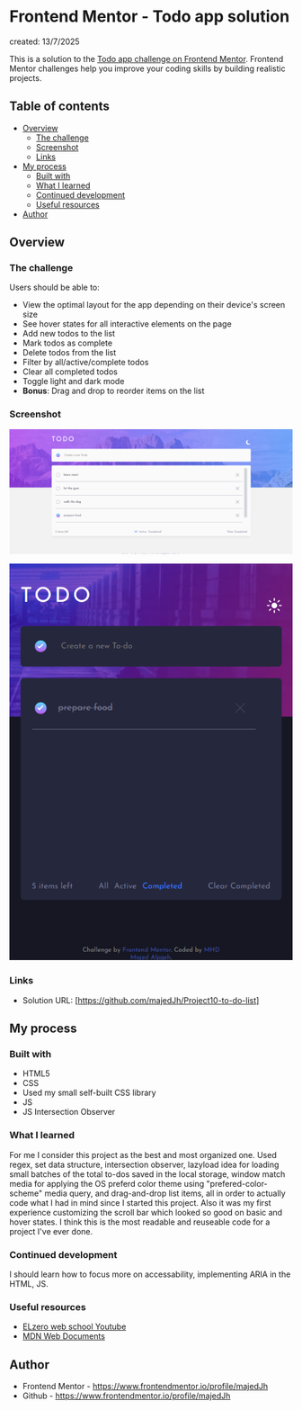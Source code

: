 # Frontend Mentor - Todo app solution

created: 13/7/2025

This is a solution to the [Todo app challenge on Frontend Mentor](https://www.frontendmentor.io/challenges/todo-app-Su1_KokOW). Frontend Mentor challenges help you improve your coding skills by building realistic projects. 

## Table of contents

- [Overview](#overview)
  - [The challenge](#the-challenge)
  - [Screenshot](#screenshot)
  - [Links](#links)
- [My process](#my-process)
  - [Built with](#built-with)
  - [What I learned](#what-i-learned)
  - [Continued development](#continued-development)
  - [Useful resources](#useful-resources)
- [Author](#author)

## Overview

### The challenge

Users should be able to:

- View the optimal layout for the app depending on their device's screen size
- See hover states for all interactive elements on the page
- Add new todos to the list
- Mark todos as complete
- Delete todos from the list
- Filter by all/active/complete todos
- Clear all completed todos
- Toggle light and dark mode
- **Bonus**: Drag and drop to reorder items on the list


### Screenshot

![](./Project%20Screenshots/Screenshot%202025-07-24%20001120.png)

![](./Project%20Screenshots/Screenshot%202025-07-24%20001150.png)

### Links

- Solution URL: [https://github.com/majedJh/Project10-to-do-list]

## My process

### Built with

- HTML5
- CSS
- Used my small self-built CSS library
- JS
- JS Intersection Observer

### What I learned

For me I consider this project as the best and most organized one. Used regex, set data structure, intersection observer, lazyload idea for loading small batches of the total to-dos saved in the local storage, window match media for applying the OS preferd color theme using "prefered-color-scheme" media query, and drag-and-drop list items, all in order to actually code what I had in mind since I started this project. Also it was my first experience customizing the scroll bar which looked so good on basic and hover states. I think this is the most readable and reuseable code for a project I've ever done.  

### Continued development

I should learn how to focus more on accessability, implementing ARIA in the HTML, JS.

### Useful resources

- [ELzero web school Youtube](https://www.youtube.com/@ElzeroWebSchool)
- [MDN Web Documents](https://developer.mozilla.org/en-US/)

## Author

- Frontend Mentor - https://www.frontendmentor.io/profile/majedJh
- Github - https://www.frontendmentor.io/profile/majedJh
